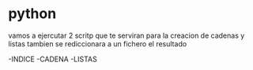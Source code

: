 # python
vamos a ejercutar 2 scritp que te serviran para la creacion de cadenas y listas
tambien se rediccionara a un fichero el resultado
>
-INDICE
-CADENA
-LISTAS
